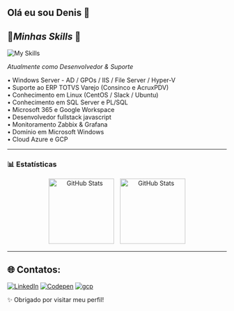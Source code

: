 ## Olá eu sou Denis 👋

## 📌*Minhas Skills* 📌

![My Skills](https://skillicons.dev/icons?i=windows,linux,html,css,js,react,nodejs,python,mysql,github,grafana,azure,gcp)

*Atualmente como Desenvolvedor & Suporte* <p>

• Windows Server - AD / GPOs / IIS / File Server  / Hyper-V<br>
• Suporte ao ERP TOTVS Varejo (Consinco e AcruxPDV)<br>
• Conhecimento em Linux (CentOS / Slack / Ubuntu)<br>
• Conhecimento em SQL Server e PL/SQL<br>
• Microsoft 365 e Google Workspace<br>
• Desenvolvedor fullstack javascript<br>
• Monitoramento Zabbix & Grafana<br>
• Domínio em Microsoft Windows<br>
• Cloud Azure e GCP<br>

---

### 📊 Estatísticas

<center>
<p>
  <img 
    alt="GitHub Stats" 
    height="150" 
    style="padding-right: 10px;" 
    src="https://github-readme-stats.vercel.app/api?username=bug-it&show_icons=true&theme=tokyonight&include_all_commits=true&locale=pt-br" 
  />
<img 
      alt="GitHub Stats" 
      height="150" 
      src="https://github-readme-stats.vercel.app/api/top-langs/?username=bug-it&theme=tokyonight&layout=compact&custom_title=Tecnologias&langs_count=6" 
  />
</p>
</center>

---


## 🌐 Contatos:
[![LinkedIn](https://skillicons.dev/icons?i=linkedin)](https://www.linkedin.com/in/denison-marques/) 
[![Codepen](https://skillicons.dev/icons?i=codepen)](https://codepen.io/denison-marques) 
[![gcp](https://skillicons.dev/icons?i=gcp)](mailto:denisom.m@gmail.com)


✨ Obrigado por visitar meu perfil!
